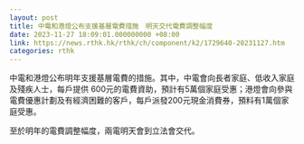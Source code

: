 ```yaml
---
layout: post
title: 中電和港燈公布支援基層電費措施　明天交代電費調整幅度
date: 2023-11-27 18:09:01.000000000 +08:00
link: https://news.rthk.hk/rthk/ch/component/k2/1729640-20231127.htm
categories: rthk
---
```


中電和港燈公布明年支援基層電費的措施。其中，中電會向長者家庭、低收入家庭及殘疾人士，每戶提供 600元的電費資助，預計有5萬個家庭受惠；港燈會向參與電費優惠計劃及有經濟困難的客戶，每戶派發200元現金消費券，預料有1萬個家庭受惠。

至於明年的電費調整幅度，兩電明天會到立法會交代。
